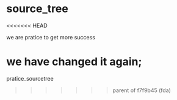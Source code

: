 # source_tree
<<<<<<< HEAD

we are pratice to get more success



we have changed it again;
=======
pratice_sourcetree
>>>>>>> parent of f7f9b45 (fda)
